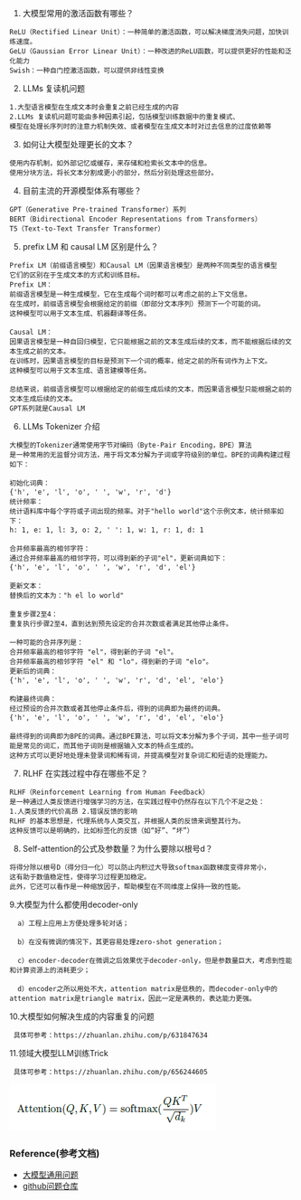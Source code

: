 1. 大模型常用的激活函数有哪些？

```text
ReLU（Rectified Linear Unit）：一种简单的激活函数，可以解决梯度消失问题，加快训练速度。
GeLU（Gaussian Error Linear Unit）：一种改进的ReLU函数，可以提供更好的性能和泛化能力
Swish：一种自门控激活函数，可以提供非线性变换
```

2. LLMs 复读机问题

```text
1.大型语言模型在生成文本时会重复之前已经生成的内容
2.LLMs 复读机问题可能由多种因素引起，包括模型训练数据中的重复模式、
模型在处理长序列时的注意力机制失效、或者模型在生成文本时对过去信息的过度依赖等
```

3. 如何让大模型处理更长的文本？

```text
使用内存机制，如外部记忆或缓存，来存储和检索长文本中的信息。
使用分块方法，将长文本分割成更小的部分，然后分别处理这些部分。
```

4. 目前主流的开源模型体系有哪些？

```text
GPT（Generative Pre-trained Transformer）系列
BERT（Bidirectional Encoder Representations from Transformers）
T5（Text-to-Text Transfer Transformer）
```

5. prefix LM 和 causal LM 区别是什么？

```text
Prefix LM（前缀语言模型）和Causal LM（因果语言模型）是两种不同类型的语言模型
它们的区别在于生成文本的方式和训练目标。
Prefix LM：
前缀语言模型是一种生成模型，它在生成每个词时都可以考虑之前的上下文信息。
在生成时，前缀语言模型会根据给定的前缀（即部分文本序列）预测下一个可能的词。
这种模型可以用于文本生成、机器翻译等任务。

Causal LM：
因果语言模型是一种自回归模型，它只能根据之前的文本生成后续的文本，而不能根据后续的文本生成之前的文本。
在训练时，因果语言模型的目标是预测下一个词的概率，给定之前的所有词作为上下文。
这种模型可以用于文本生成、语言建模等任务。

总结来说，前缀语言模型可以根据给定的前缀生成后续的文本，而因果语言模型只能根据之前的文本生成后续的文本。
GPT系列就是Causal LM
```

6. LLMs Tokenizer 介绍

```text
大模型的Tokenizer通常使用字节对编码（Byte-Pair Encoding，BPE）算法
是一种常用的无监督分词方法，用于将文本分解为子词或字符级别的单位。BPE的词典构建过程如下：

初始化词典：
{'h', 'e', 'l', 'o', ' ', 'w', 'r', 'd'}
统计频率：
统计语料库中每个字符或子词出现的频率。对于"hello world"这个示例文本，统计频率如下：
h: 1, e: 1, l: 3, o: 2, ' ': 1, w: 1, r: 1, d: 1

合并频率最高的相邻字符：
通过合并频率最高的相邻字符，可以得到新的子词"el"，更新词典如下：
{'h', 'e', 'l', 'o', ' ', 'w', 'r', 'd', 'el'}

更新文本：
替换后的文本为："h el lo world"

重复步骤2至4：
重复执行步骤2至4，直到达到预先设定的合并次数或者满足其他停止条件。

一种可能的合并序列是：
合并频率最高的相邻字符 "el"，得到新的子词 "el"。
合并频率最高的相邻字符 "el" 和 "lo"，得到新的子词 "elo"。
更新后的词典：
{'h', 'e', 'l', 'o', ' ', 'w', 'r', 'd', 'el', 'elo'}

构建最终词典：
经过预设的合并次数或者其他停止条件后，得到的词典即为最终的词典。
{'h', 'e', 'l', 'o', ' ', 'w', 'r', 'd', 'el', 'elo'}

最终得到的词典即为BPE的词典。通过BPE算法，可以将文本分解为多个子词，其中一些子词可能是常见的词汇，而其他子词则是根据输入文本的特点生成的。
这种方式可以更好地处理未登录词和稀有词，并提高模型对复杂词汇和短语的处理能力。
```

7. RLHF 在实践过程中存在哪些不足？

```text
RLHF（Reinforcement Learning from Human Feedback）
是一种通过人类反馈进行增强学习的方法，在实践过程中仍然存在以下几个不足之处：
1.人类反馈的代价高昂 2.错误反馈的影响
RLHF 的基本思想是，代理系统与人类交互，并根据人类的反馈来调整其行为。
这种反馈可以是明确的，比如标签化的反馈（如“好”、“坏”）
```

8. Self-attention的公式及参数量？为什么要除以根号d？

```text
将得分除以根号D（得分归一化）可以防止内积过大导致softmax函数梯度变得非常小，
这有助于数值稳定性，使得学习过程更加稳定。
此外，它还可以看作是一种缩放因子，帮助模型在不同维度上保持一致的性能。
```

9.大模型为什么都使用decoder-only

      a）工程上应用上方便处理多轮对话；

      b）在没有微调的情况下，其更容易处理zero-shot generation；

      c）encoder-decoder在微调之后效果优于decoder-only，但是参数量巨大，考虑到性能和计算资源上的消耗更少；

      d）encoder之所以用处不大，attention matrix是低秩的，而decoder-only中的attention matrix是triangle matrix，因此一定是满秩的，表达能力更强。

10.大模型如何解决生成的内容重复的问题

     具体可参考：https://zhuanlan.zhihu.com/p/631847634

11.领域大模型LLM训练Trick

     具体可参考：https://zhuanlan.zhihu.com/p/656244605

![img.png](..%2Fusing_files%2Fimg%2Fllms%2Fimg.png)

### Reference(参考文档)

* [大模型通用问题](https://zhuanlan.zhihu.com/p/683078370)
* [github问题仓库](https://github.com/aceliuchanghong/others_interview_notes)
